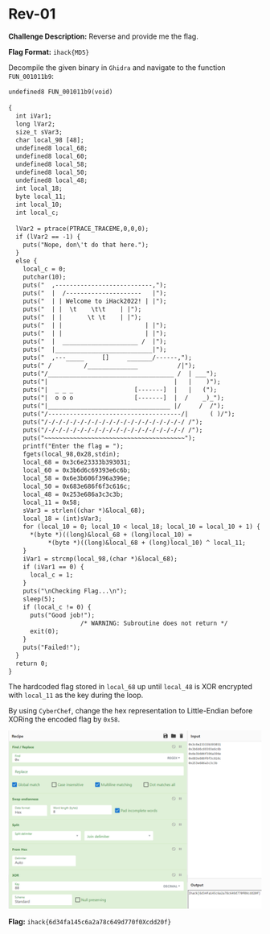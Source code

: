 # Rev-01

**Challenge Description:** Reverse and provide me the flag. 

**Flag Format:** `ihack{MD5}`

Decompile the given binary in `Ghidra` and navigate to the function `FUN_001011b9`:

```
undefined8 FUN_001011b9(void)

{
  int iVar1;
  long lVar2;
  size_t sVar3;
  char local_98 [48];
  undefined8 local_68;
  undefined8 local_60;
  undefined8 local_58;
  undefined8 local_50;
  undefined8 local_48;
  int local_18;
  byte local_11;
  int local_10;
  int local_c;
  
  lVar2 = ptrace(PTRACE_TRACEME,0,0,0);
  if (lVar2 == -1) {
    puts("Nope, don\'t do that here.");
  }
  else {
    local_c = 0;
    putchar(10);
    puts("  ,---------------------------,");
    puts("  |  /---------------------   |");
    puts("  | | Welcome to iHack2022! | |");
    puts("  | |  \t    \t\t    | |");
    puts("  | |       \t \t    | |");
    puts("  | |                       | |");
    puts("  | |                       | |");
    puts("  |  _____________________ /  |");
    puts("  |___________________________|");
    puts("  ,---_____     []     _______/------,");
    puts(" /         /______________           /|");
    puts("/___________________________________ /  | ___");
    puts("|                                   |   |    )");
    puts("|  _ _ _                 [-------]  |   |   (");
    puts("|  o o o                 [-------]  |  /    _)_");
    puts("|__________________________________ |/     /  /");
    puts("/-------------------------------------/|      ( )/");
    puts("/-/-/-/-/-/-/-/-/-/-/-/-/-/-/-/-/-/-/-/ /");
    puts("/-/-/-/-/-/-/-/-/-/-/-/-/-/-/-/-/-/-/-/ /");
    puts("~~~~~~~~~~~~~~~~~~~~~~~~~~~~~~~~~~~~~~~");
    printf("Enter the flag = ");
    fgets(local_98,0x28,stdin);
    local_68 = 0x3c6e23333b393031;
    local_60 = 0x3b6d6c69393e6c6b;
    local_58 = 0x6e3b606f396a396e;
    local_50 = 0x683e686f6f3c616c;
    local_48 = 0x253e686a3c3c3b;
    local_11 = 0x58;
    sVar3 = strlen((char *)&local_68);
    local_18 = (int)sVar3;
    for (local_10 = 0; local_10 < local_18; local_10 = local_10 + 1) {
      *(byte *)((long)&local_68 + (long)local_10) =
           *(byte *)((long)&local_68 + (long)local_10) ^ local_11;
    }
    iVar1 = strcmp(local_98,(char *)&local_68);
    if (iVar1 == 0) {
      local_c = 1;
    }
    puts("\nChecking Flag...\n");
    sleep(5);
    if (local_c != 0) {
      puts("Good job!");
                    /* WARNING: Subroutine does not return */
      exit(0);
    }
    puts("Failed!");
  }
  return 0;
}
```

The hardcoded flag stored in `local_68` up until `local_48` is XOR encrypted with `local_11` as the key during the loop.

By using `CyberChef`, change the hex representation to Little-Endian before XORing the encoded flag by `0x58`.

![Screenshot](./Screenshot.png)

**Flag:** `ihack{6d34fa145c6a2a78c649d770f0Xcdd20f}`
